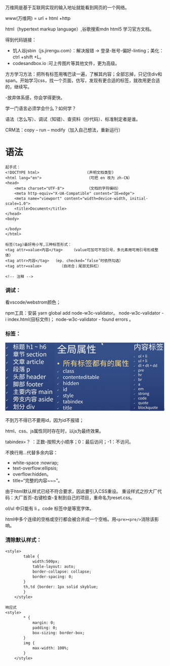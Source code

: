
万维网是基于互联网实现的输入地址就能看到网页的一个网络。

www(万维网) = url + html +http

html（hypertext markup language）,谷歌搜索mdn html5 学习官方文档。

得到代码链接：
* 饥人谷jsbin（js.jirengu.com）：解决报错 → 登录-账号-偏好-linting；美化：ctrl +shift +L。
* codesandbox.io :可上传图片等其他文件，更为高级。


方方学习方法：把所有标签用嘴巴读一遍，了解其内容；全部忘掉，只记住div和span。开始学习css，找一个页面，仿写，发现有更合适的标签，就改用更合适的，继续写。

-放弃体系感，你会学得更快。

学一门语言必须学会什么？如何学？

语法（怎么写）、调试（知错）、查资料（抄代码）、标准制定者是谁。

CRM法：copy – run – modify（加入自己想法，重新运行）

# 语法
```
起手式：
<!DOCTYPE html>                     (声明文档类型)
<html lang="en">                    （可把 en 改为 zh-CN）
<head>
    <meta charset="UTF-8">          （文档的字符编码）
    <meta http-equiv="X-UA-Compatible" content="IE=edge">
    <meta name="viewport" content="width=device-width, initial-scale=1.0">
    <title>Document</title>
</head>
<body>
    
</body>
</html>

标签(tag)最好用小写,三种标签形式：
<tag attr=value>内容</tag>	（value可加可不加引号，多元素用可用引号形成整体）
<tag attr>内容</tag>	（ep. checked=‘false’时依然勾选）
<tag attr=value>		（自闭合；尾部无斜杠）

<!-- 注释 -->
```
### 调试：
看vscode/webstrom颜色；

npm工具：安装 yarn global add node-w3c-validator。
node-w3c-validator -i index.html(目标文件)；
node-w3c-validator - found errors 。

### 标签：
![这是图片](picture/htmltag.jpg "html标签")

不到万不得已不要用id，因为id不报错；

html、css、js属性同时存在时，以js为最终效果。

tabindex=？ ：正数-按照大小顺序；0：最后访问；-1：不访问。

不换行用…代替多余内容：
*  white-space :nowrap; 
*  text-overflow:ellipsis; 
* overflow:hidden。
* title=“完整的内容~~~”。

由于html默认样式已经不符合要求，因此要引入CSS重设。
重设样式之抄大厂代码：大厂首页-右键检查-复制到自己的项目，重命名为reset.css。

ol/ul 中只能有 li 。code 标签中是等宽字体。


html中多个连续的空格或空行都会被合并成一个空格。用```<pre><pre/>```消除该影响。

### 清除默认样式：
```
<style>
        table { 
            width:500px;
            table-layout: auto;
            border-collapse: collapse;
            border-spacing: 0;
        }
        th,td {border: 1px solid skyblue;
        }
    </style>

响应式
<style>
        * {
            margin: 0;
            padding: 0;
            box-sizing: border-box;
        }
        img {
            max-width: 100%;
        }
    </style>
```